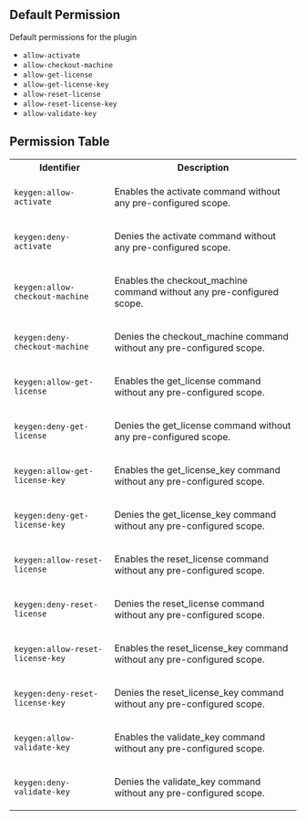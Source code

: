 ## Default Permission

Default permissions for the plugin

- `allow-activate`
- `allow-checkout-machine`
- `allow-get-license`
- `allow-get-license-key`
- `allow-reset-license`
- `allow-reset-license-key`
- `allow-validate-key`

## Permission Table

<table>
<tr>
<th>Identifier</th>
<th>Description</th>
</tr>


<tr>
<td>

`keygen:allow-activate`

</td>
<td>

Enables the activate command without any pre-configured scope.

</td>
</tr>

<tr>
<td>

`keygen:deny-activate`

</td>
<td>

Denies the activate command without any pre-configured scope.

</td>
</tr>

<tr>
<td>

`keygen:allow-checkout-machine`

</td>
<td>

Enables the checkout_machine command without any pre-configured scope.

</td>
</tr>

<tr>
<td>

`keygen:deny-checkout-machine`

</td>
<td>

Denies the checkout_machine command without any pre-configured scope.

</td>
</tr>

<tr>
<td>

`keygen:allow-get-license`

</td>
<td>

Enables the get_license command without any pre-configured scope.

</td>
</tr>

<tr>
<td>

`keygen:deny-get-license`

</td>
<td>

Denies the get_license command without any pre-configured scope.

</td>
</tr>

<tr>
<td>

`keygen:allow-get-license-key`

</td>
<td>

Enables the get_license_key command without any pre-configured scope.

</td>
</tr>

<tr>
<td>

`keygen:deny-get-license-key`

</td>
<td>

Denies the get_license_key command without any pre-configured scope.

</td>
</tr>

<tr>
<td>

`keygen:allow-reset-license`

</td>
<td>

Enables the reset_license command without any pre-configured scope.

</td>
</tr>

<tr>
<td>

`keygen:deny-reset-license`

</td>
<td>

Denies the reset_license command without any pre-configured scope.

</td>
</tr>

<tr>
<td>

`keygen:allow-reset-license-key`

</td>
<td>

Enables the reset_license_key command without any pre-configured scope.

</td>
</tr>

<tr>
<td>

`keygen:deny-reset-license-key`

</td>
<td>

Denies the reset_license_key command without any pre-configured scope.

</td>
</tr>

<tr>
<td>

`keygen:allow-validate-key`

</td>
<td>

Enables the validate_key command without any pre-configured scope.

</td>
</tr>

<tr>
<td>

`keygen:deny-validate-key`

</td>
<td>

Denies the validate_key command without any pre-configured scope.

</td>
</tr>
</table>

